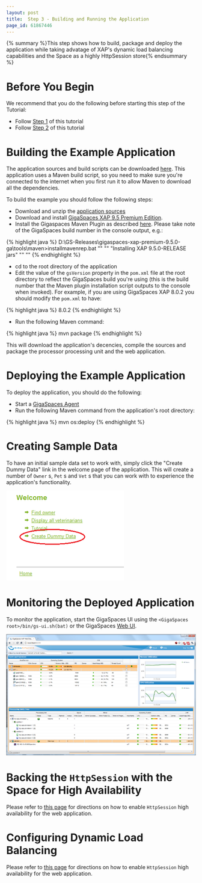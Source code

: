 ```yaml
---
layout: post
title:  Step 3 - Building and Running the Application
page_id: 61867446
---
```


{% summary %}This step shows how to build, package and deploy the application while taking advatage of XAP's dynamic load balancing capabilities and the Space as a highly HttpSession store{% endsummary %}

# Before You Begin

We recommend that you do the following before starting this step of the Tutorial:

- Follow [Step 1](/xap96/step-1---adjusting-your-jpa-domain-model-to-the-xap-jpa-implementation.html) of this tutorial
- Follow [Step 2](/xap96/step-2---using-the-power-of-the-space-to-scale-your-data-access-layer.html) of this tutorial

# Building the Example Application

The application sources and build scripts can be downloaded [here](/attachment_files/petclinic.zip). This application uses a Maven build script, so you need to make sure you're connected to the internet when you first run it to allow Maven to download all the dependencies.

To build the example you should follow the following steps:

- Download and unzip the [application sources](/attachment_files/petclinic.zip)
- Download and install [GigaSpaces XAP 9.5 Premium Edition](http://www.gigaspaces.com/LatestProductVersion).
- Install the Gigaspaces Maven Plugin as described [here](/xap96/maven-plugin.html). Please take note of the GigaSpaces build number in the console output, e.g.:

{% highlight java %}
D:\GS-Releases\gigaspaces-xap-premium-9.5.0-ga\tools\maven>installmavenrep.bat
""
""
"Installing XAP 9.5.0-RELEASE jars"
""
""
{% endhighlight %}

- cd to the root directory of the application
- Edit the value of the `gsVersion` property in the `pom.xml` file at the root directory to reflect the GigaSpaces build you're using (this is the build number that the Maven plugin installation script outputs to the console when invoked).
For example, if you are using GigaSpaces XAP 8.0.2 you should modify the `pom.xml` to have:

{% highlight java %}
<gsVersion>8.0.2</gsVersion>
{% endhighlight %}

- Run the following Maven command:

{% highlight java %}
mvn package
{% endhighlight %}

This will download the application's decencies, compile the sources and package the processor processing unit and the web application.

# Deploying the Example Application

To deploy the application, you should do the following:

- Start a [GigaSpaces Agent](/xap96/the-grid-service-agent.html)
- Run the following Maven command from the application's root directory:

{% highlight java %}
mvn os:deploy
{% endhighlight %}

# Creating Sample Data

To have an initial sample data set to work with, simply click the "Create Dummy Data" link in the welcome page of the application. This will create a number of `Owner` s, `Pet` s and `Vet` s that you can work with to experience the application's functionality.

![dummy-data.png](/attachment_files/dummy-data.png)

# Monitoring the Deployed Application

To monitor  the application, start the GigaSpaces UI using the `<GigaSpaces root>/bin/gs-ui.sh(bat)` or the GigaSpaces [Web UI](/xap96/web-management-console.html).

![web-ui-pc.png](/attachment_files/web-ui-pc.png)

# Backing the `HttpSession` with the Space for High Availability

Please refer to [this page](/xap96/step-2---enabling-http-session-failover-and-fault-tolerance.html) for directions on how to enable `HttpSession` high availability for the web application.

# Configuring Dynamic Load Balancing

Please refer to [this page](/xap96/step-3---scaling-the-data-access-layer.html) for directions on how to enable `HttpSession` high availability for the web application.

